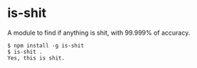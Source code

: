 # is-shit

A module to find if anything is shit, with 99.999% of accuracy.

```console
$ npm install -g is-shit
$ is-shit .
Yes, this is shit.
```
